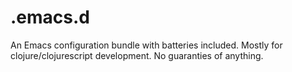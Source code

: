 .emacs.d
========

An Emacs configuration bundle with batteries included. Mostly for clojure/clojurescript development. No guaranties of anything.

